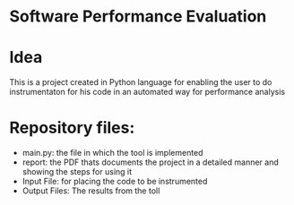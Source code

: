 # Software Performance Evaluation 

# Idea 
This is a project created in Python language for enabling the user to do instrumentaton for his code in an automated way for performance analysis

# Repository files:
-	main.py: the file in which the tool is implemented
- report: the PDF thats documents the project in a detailed manner and showing the steps for using it
- Input File: for placing the code to be instrumented 
- Output Files: The results from the toll
